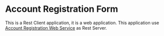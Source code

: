 # Account Registration Form
This is a Rest Client application, it is a web application. This application use [Account Registration Web Service](https://github.com/charelsamuel/registration_server) as Rest Server.
